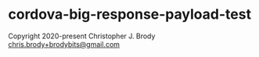 # cordova-big-response-payload-test

Copyright 2020-present Christopher J. Brody <chris.brody+brodybits@gmail.com>
